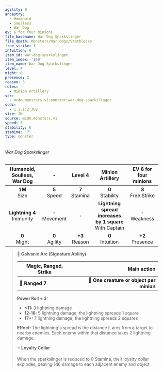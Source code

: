 ```yaml
---
agility: 0
ancestry:
  - Humanoid
  - Soulless
  - War Dog
ev: 6 for four minions
file_basename: War Dog Sparkslinger
file_dpath: Monsters/War Dogs/Statblocks
free_strike: 3
intuition: 0
item_id: war-dog-sparkslinger
item_index: '369'
item_name: War Dog Sparkslinger
level: 4
might: 0
presence: 2
reason: 3
roles:
  - Minion Artillery
scc:
  - mcdm.monsters.v1:monster:war-dog-sparkslinger
scdc:
  - 1.1.1:2:369
size: 1M
source: mcdm.monsters.v1
speed: 5
stability: 0
stamina: '7'
type: monster
---
```


###### War Dog Sparkslinger

|  Humanoid, Soulless, War Dog  |          -          |      Level 4       |                       Minion Artillery                       | EV 6 for four minions  |
| :---------------------------: | :-----------------: | :----------------: | :----------------------------------------------------------: | :--------------------: |
|       **1M**<br/> Size        |  **5**<br/> Speed   | **7**<br/> Stamina |                     **0**<br/> Stability                     | **3**<br/> Free Strike |
| **Lightning 4**<br/> Immunity | **-**<br/> Movement |         -          | **Lightning spread increases by 1 square**<br/> With Captain |  **-**<br/> Weakness   |
|       **0**<br/> Might        | **0**<br/> Agility  | **+3**<br/> Reason |                     **0**<br/> Intuition                     |  **+2**<br/> Presence  |

<!-- -->
> 🏹 **Galvanic Arc (Signature Ability)**
>
> | **Magic, Ranged, Strike** |                          **Main action** |
> | ------------------------- | ---------------------------------------: |
> | **📏 Ranged 7**           | **🎯 One creature or object per minion** |
>
> **Power Roll + 3:**
>
> - **≤11:** 3 lightning damage
> - **12-16:** 5 lightning damage; the lightning spreads 1 square
> - **17+:** 7 lightning damage; the lightning spreads 2 squares
>
> **Effect:** The lightning's spread is the distance it arcs from a target to nearby enemies. Each enemy within that distance takes 2 lightning damage.

<!-- -->
> ⭐️ **Loyalty Collar**
>
> When the sparkslinger is reduced to 0 Stamina, their loyalty collar explodes, dealing 1d6 damage to each adjacent enemy and object.
